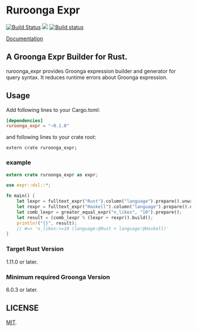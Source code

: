Ruroonga Expr
===

[![Build Status](https://travis-ci.org/cosmo0920/ruroonga_expr.svg?branch=master)](https://travis-ci.org/cosmo0920/ruroonga_expr)
[![](http://meritbadge.herokuapp.com/ruroonga_expr)](https://crates.io/crates/ruroonga_expr)
[![Build status](https://ci.appveyor.com/api/projects/status/aswt870li4nkptjf/branch/master?svg=true)](https://ci.appveyor.com/project/cosmo0920/ruroonga-expr/branch/master)

[Documentation](http://cosmo0920.github.io/ruroonga_expr/ruroonga_expr/index.html)

## A Groonga Expr Builder for Rust.

ruroonga_expr provides Groonga expression builder and generator for query syntax. It reduces runtime errors about Groonga expression.

## Usage

Add following lines to your Cargo.toml:

```toml
[dependencies]
ruroonga_expr = "~0.1.0"
```

and following lines to your crate root:

```rust,ignore
extern crate ruroonga_expr;
```

### example

```rust
extern crate ruroonga_expr as expr;

use expr::dsl::*;

fn main() {
    let lexpr = fulltext_expr("Rust").column("language").prepare().unwrap();
    let rexpr = fulltext_expr("Haskell").column("language").prepare().unwrap();
    let comb_lexpr = greater_equal_expr("n_likes", "10").prepare();
    let result = (comb_lexpr % (lexpr + rexpr)).build();
    println!("{}", result);
    // #=> 'n_likes:>=10 (language:@Rust + language:@Haskell)'
}
```

### Target Rust Version

1.11.0 or later.

### Minimum required Groonga Version

6.0.3 or later.

## LICENSE

[MIT](LICENSE).
